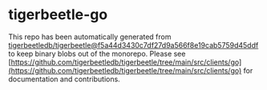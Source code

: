 # tigerbeetle-go
This repo has been automatically generated from [tigerbeetledb/tigerbeetle@f5a44d3430c7df27d9a566f8e19cab5759d45ddf](https://github.com/tigerbeetledb/tigerbeetle/commit/f5a44d3430c7df27d9a566f8e19cab5759d45ddf) to keep binary blobs out of the monorepo. Please see [https://github.com/tigerbeetledb/tigerbeetle/tree/main/src/clients/go](https://github.com/tigerbeetledb/tigerbeetle/tree/main/src/clients/go) for documentation and contributions.

